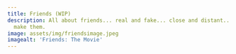 ```yaml
---
title: Friends (WIP)
description: All about friends... real and fake... close and distant... and how to
  make them.
image: assets/img/friendsimage.jpeg
imagealt: 'Friends: The Movie'
---
```


